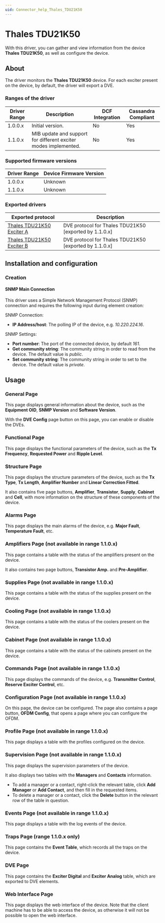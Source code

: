 ```yaml
---
uid: Connector_help_Thales_TDU21K50
---
```


# Thales TDU21K50

With this driver, you can gather and view information from the device **Thales TDU21K50**, as well as configure the device.

## About

The driver monitors the **Thales TDU21K50** device. For each exciter present on the device, by default, the driver will export a DVE.

### Ranges of the driver

| **Driver Range** | **Description**                                                 | **DCF Integration** | **Cassandra Compliant** |
|------------------|-----------------------------------------------------------------|---------------------|-------------------------|
| 1.0.0.x          | Initial version.                                                | No                  | Yes                     |
| 1.1.0.x          | MIB update and support for different exciter modes implemented. | No                  | Yes                     |

### Supported firmware versions

| **Driver Range** | **Device Firmware Version** |
|------------------|-----------------------------|
| 1.0.0.x          | Unknown                     |
| 1.1.0.x          | Unknown                     |

### Exported drivers

| **Exported protocol**                                                            | **Description**                                          |
|----------------------------------------------------------------------------------|----------------------------------------------------------|
| [Thales TDU21K50 Exciter A](xref:Connector_help_Thales_TDU21K50_Exciter_A) | DVE protocol for Thales TDU21K50 \[exported by 1.1.0.x\] |
| [Thales TDU21K50 Exciter B](xref:Connector_help_Thales_TDU21K50_Exciter_B) | DVE protocol for Thales TDU21K50 \[exported by 1.1.0.x\] |

## Installation and configuration

### Creation

#### SNMP Main Connection

This driver uses a Simple Network Management Protocol (SNMP) connection and requires the following input during element creation:

SNMP Connection:

- **IP Address/host**: The polling IP of the device, e.g. *10.220.224.16*.

SNMP Settings:

- **Port number**: The port of the connected device, by default *161*.
- **Get community string**: The community string in order to read from the device. The default value is *public*.
- **Set community string**: The community string in order to set to the device. The default value is *private*.

## Usage

### General Page

This page displays general information about the device, such as the **Equipment OID**, **SNMP Version** and **Software Version**.

With the **DVE Config** page button on this page, you can enable or disable the DVEs.

### Functional Page

This page displays the functional parameters of the device, such as the **Tx Frequency**, **Requested Power** and **Ripple Level**.

### Structure Page

This page displays the structure parameters of the device, such as the **Tx Type**, **Tx Length**, **Amplifier Number** and **Linear Correction Fitted**.

It also contains five page buttons, **Amplifier**, **Transistor**, **Supply**, **Cabinet** and **Cell**, with more information on the structure of these components of the device.

### Alarms Page

This page displays the main alarms of the device, e.g. **Major Fault**, **Temperature Fault**, etc.

### Amplifiers Page (not available in range 1.1.0.x)

This page contains a table with the status of the amplifiers present on the device.

It also contains two page buttons, **Transistor Amp.** and **Pre-Amplifier**.

### Supplies Page (not available in range 1.1.0.x)

This page contains a table with the status of the supplies present on the device.

### Cooling Page (not available in range 1.1.0.x)

This page contains a table with the status of the coolers present on the device.

### Cabinet Page (not available in range 1.1.0.x)

This page contains a table with the status of the cabinets present on the device.

### Commands Page (not available in range 1.1.0.x)

This page displays the commands of the device, e.g. **Transmitter Control**, **Reserve Exciter Control**, etc.

### Configuration Page (not available in range 1.1.0.x)

On this page, the device can be configured. The page also contains a page button, **OFDM Config**, that opens a page where you can configure the OFDM.

### Profile Page (not available in range 1.1.0.x)

This page displays a table with the profiles configured on the device.

### Supervision Page (not available in range 1.1.0.x)

This page displays the supervision parameters of the device.

It also displays two tables with the **Managers** and **Contacts** information.

- To add a manager or a contact, right-click the relevant table, click **Add Manager** or **Add Contact**, and then fill in the requested items.
- To delete a manager or a contact, click the **Delete** button in the relevant row of the table in question.

### Events Page (not available in range 1.1.0.x)

This page displays a table with the log events of the device.

### Traps Page (range 1.1.0.x only)

This page contains the **Event Table**, which records all the traps on the device.

### DVE Page

This page contains the **Exciter Digital** and **Exciter Analog** table, which are exported to DVE elements.

### Web Interface Page

This page displays the web interface of the device. Note that the client machine has to be able to access the device, as otherwise it will not be possible to open the web interface.
